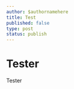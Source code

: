 ```yaml
---
author: $authornamehere
title: Test
published: false
type: post
status: publish
---
```


Tester
=======
Tester
